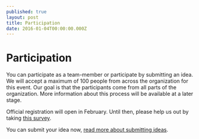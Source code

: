 ```yaml
---
published: true
layout: post
title: Participation
date: 2016-01-04T00:00:00.000Z
---
```


# Participation
You can participate as a team-member or participate by submitting an idea. We will accept a maximum of 100 people from across the organization for this event. Our goal is that the participants come from all parts of the organization. More information about this process will be available at a later stage. 

Official registration will open in February. Until then, please help us out by taking [this survey](#).

You can submit your idea now, [read more about submitting ideas](/2016/01/04/ideas).